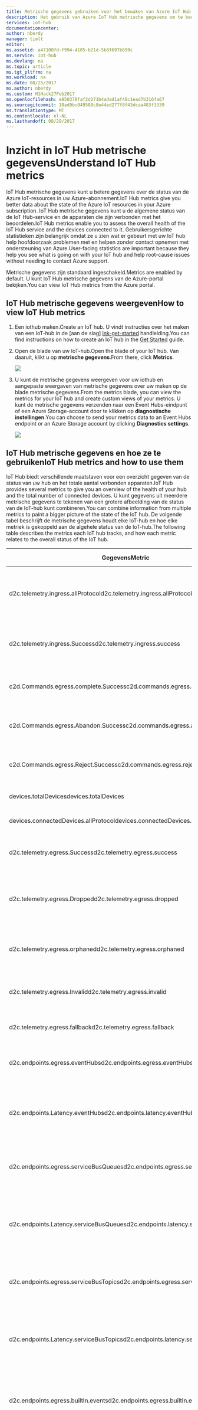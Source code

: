 ```yaml
---
title: Metrische gegevens gebruiken voor het bewaken van Azure IoT Hub | Microsoft Docs
description: Het gebruik van Azure IoT Hub metrische gegevens om te beoordelen en de algehele status van uw IoT-hubs.
services: iot-hub
documentationcenter: 
author: nberdy
manager: timlt
editor: 
ms.assetid: a47108fd-f994-4105-b21d-5b8f697b699c
ms.service: iot-hub
ms.devlang: na
ms.topic: article
ms.tgt_pltfrm: na
ms.workload: na
ms.date: 08/25/2017
ms.author: nberdy
ms.custom: H1Hack27Feb2017
ms.openlocfilehash: e850370faf2d271b4adad1af48c1ead7b316fa67
ms.sourcegitcommit: 18ad9bc049589c8e44ed277f8f43dcaa483f3339
ms.translationtype: MT
ms.contentlocale: nl-NL
ms.lasthandoff: 08/29/2017
---
```

# <a name="understand-iot-hub-metrics"></a><span data-ttu-id="8a793-103">Inzicht in IoT Hub metrische gegevens</span><span class="sxs-lookup"><span data-stu-id="8a793-103">Understand IoT Hub metrics</span></span>
<span data-ttu-id="8a793-104">IoT Hub metrische gegevens kunt u betere gegevens over de status van de Azure IoT-resources in uw Azure-abonnement.</span><span class="sxs-lookup"><span data-stu-id="8a793-104">IoT Hub metrics give you better data about the state of the Azure IoT resources in your Azure subscription.</span></span> <span data-ttu-id="8a793-105">IoT Hub metrische gegevens kunt u de algemene status van de IoT Hub-service en de apparaten die zijn verbonden met het beoordelen.</span><span class="sxs-lookup"><span data-stu-id="8a793-105">IoT Hub metrics enable you to assess the overall health of the IoT Hub service and the devices connected to it.</span></span> <span data-ttu-id="8a793-106">Gebruikersgerichte statistieken zijn belangrijk omdat ze u zien wat er gebeurt met uw IoT hub help hoofdoorzaak problemen met en helpen zonder contact opnemen met ondersteuning van Azure.</span><span class="sxs-lookup"><span data-stu-id="8a793-106">User-facing statistics are important because they help you see what is going on with your IoT hub and help root-cause issues without needing to contact Azure support.</span></span>

<span data-ttu-id="8a793-107">Metrische gegevens zijn standaard ingeschakeld.</span><span class="sxs-lookup"><span data-stu-id="8a793-107">Metrics are enabled by default.</span></span> <span data-ttu-id="8a793-108">U kunt IoT Hub metrische gegevens van de Azure-portal bekijken.</span><span class="sxs-lookup"><span data-stu-id="8a793-108">You can view IoT Hub metrics from the Azure portal.</span></span>

## <a name="how-to-view-iot-hub-metrics"></a><span data-ttu-id="8a793-109">IoT Hub metrische gegevens weergeven</span><span class="sxs-lookup"><span data-stu-id="8a793-109">How to view IoT Hub metrics</span></span>
1. <span data-ttu-id="8a793-110">Een iothub maken.</span><span class="sxs-lookup"><span data-stu-id="8a793-110">Create an IoT hub.</span></span> <span data-ttu-id="8a793-111">U vindt instructies over het maken van een IoT-hub in de [aan de slag] [ lnk-get-started] handleiding.</span><span class="sxs-lookup"><span data-stu-id="8a793-111">You can find instructions on how to create an IoT hub in the [Get Started][lnk-get-started] guide.</span></span>
2. <span data-ttu-id="8a793-112">Open de blade van uw IoT-hub.</span><span class="sxs-lookup"><span data-stu-id="8a793-112">Open the blade of your IoT hub.</span></span> <span data-ttu-id="8a793-113">Van daaruit, klikt u op **metrische gegevens**.</span><span class="sxs-lookup"><span data-stu-id="8a793-113">From there, click **Metrics**.</span></span>
   
    ![][1]
3. <span data-ttu-id="8a793-114">U kunt de metrische gegevens weergeven voor uw iothub en aangepaste weergaven van metrische gegevens over uw maken op de blade metrische gegevens.</span><span class="sxs-lookup"><span data-stu-id="8a793-114">From the metrics blade, you can view the metrics for your IoT hub and create custom views of your metrics.</span></span> <span data-ttu-id="8a793-115">U kunt de metrische gegevens verzenden naar een Event Hubs-eindpunt of een Azure Storage-account door te klikken op **diagnostische instellingen**.</span><span class="sxs-lookup"><span data-stu-id="8a793-115">You can choose to send your metrics data to an Event Hubs endpoint or an Azure Storage account by clicking **Diagnostics settings**.</span></span>
   
    ![][2]

## <a name="iot-hub-metrics-and-how-to-use-them"></a><span data-ttu-id="8a793-116">IoT Hub metrische gegevens en hoe ze te gebruiken</span><span class="sxs-lookup"><span data-stu-id="8a793-116">IoT Hub metrics and how to use them</span></span>
<span data-ttu-id="8a793-117">IoT Hub biedt verschillende maatstaven voor een overzicht gegeven van de status van uw hub en het totale aantal verbonden apparaten.</span><span class="sxs-lookup"><span data-stu-id="8a793-117">IoT Hub provides several metrics to give you an overview of the health of your hub and the total number of connected devices.</span></span> <span data-ttu-id="8a793-118">U kunt gegevens uit meerdere metrische gegevens te tekenen van een grotere afbeelding van de status van de IoT-hub kunt combineren.</span><span class="sxs-lookup"><span data-stu-id="8a793-118">You can combine information from multiple metrics to paint a bigger picture of the state of the IoT hub.</span></span> <span data-ttu-id="8a793-119">De volgende tabel beschrijft de metrische gegevens houdt elke IoT-hub en hoe elke metriek is gekoppeld aan de algehele status van de IoT-hub.</span><span class="sxs-lookup"><span data-stu-id="8a793-119">The following table describes the metrics each IoT hub tracks, and how each metric relates to the overall status of the IoT hub.</span></span>

|<span data-ttu-id="8a793-120">Gegevens</span><span class="sxs-lookup"><span data-stu-id="8a793-120">Metric</span></span>|<span data-ttu-id="8a793-121">Metrische weergavenaam</span><span class="sxs-lookup"><span data-stu-id="8a793-121">Metric Display Name</span></span>|<span data-ttu-id="8a793-122">Eenheid</span><span class="sxs-lookup"><span data-stu-id="8a793-122">Unit</span></span>|<span data-ttu-id="8a793-123">Samenvoegingstype</span><span class="sxs-lookup"><span data-stu-id="8a793-123">Aggregation Type</span></span>|<span data-ttu-id="8a793-124">Beschrijving</span><span class="sxs-lookup"><span data-stu-id="8a793-124">Description</span></span>|
|---|---|---|---|---|
|<span data-ttu-id="8a793-125">d2c.telemetry.ingress.allProtocol</span><span class="sxs-lookup"><span data-stu-id="8a793-125">d2c.telemetry.ingress.allProtocol</span></span>|<span data-ttu-id="8a793-126">Telemetrie-bericht verzenden pogingen</span><span class="sxs-lookup"><span data-stu-id="8a793-126">Telemetry message send attempts</span></span>|<span data-ttu-id="8a793-127">Count</span><span class="sxs-lookup"><span data-stu-id="8a793-127">Count</span></span>|<span data-ttu-id="8a793-128">Totaal</span><span class="sxs-lookup"><span data-stu-id="8a793-128">Total</span></span>|<span data-ttu-id="8a793-129">Aantal voor apparaat-naar-cloud-telemetrieberichten worden verzonden naar uw IoT-hub geprobeerd</span><span class="sxs-lookup"><span data-stu-id="8a793-129">Number of device-to-cloud telemetry messages attempted to be sent to your IoT hub</span></span>|
|<span data-ttu-id="8a793-130">d2c.telemetry.ingress.Success</span><span class="sxs-lookup"><span data-stu-id="8a793-130">d2c.telemetry.ingress.success</span></span>|<span data-ttu-id="8a793-131">Telemetrieberichten</span><span class="sxs-lookup"><span data-stu-id="8a793-131">Telemetry messages sent</span></span>|<span data-ttu-id="8a793-132">Count</span><span class="sxs-lookup"><span data-stu-id="8a793-132">Count</span></span>|<span data-ttu-id="8a793-133">Totaal</span><span class="sxs-lookup"><span data-stu-id="8a793-133">Total</span></span>|<span data-ttu-id="8a793-134">Aantal voor apparaat-naar-cloud-telemetrieberichten is verzonden naar uw IoT-hub</span><span class="sxs-lookup"><span data-stu-id="8a793-134">Number of device-to-cloud telemetry messages sent successfully to your IoT hub</span></span>|
|<span data-ttu-id="8a793-135">c2d.Commands.egress.complete.Success</span><span class="sxs-lookup"><span data-stu-id="8a793-135">c2d.commands.egress.complete.success</span></span>|<span data-ttu-id="8a793-136">Opdrachten voltooid</span><span class="sxs-lookup"><span data-stu-id="8a793-136">Commands completed</span></span>|<span data-ttu-id="8a793-137">Count</span><span class="sxs-lookup"><span data-stu-id="8a793-137">Count</span></span>|<span data-ttu-id="8a793-138">Totaal</span><span class="sxs-lookup"><span data-stu-id="8a793-138">Total</span></span>|<span data-ttu-id="8a793-139">Aantal opdrachten voor cloud-naar-apparaat is voltooid door het apparaat</span><span class="sxs-lookup"><span data-stu-id="8a793-139">Number of cloud-to-device commands completed successfully by the device</span></span>|
|<span data-ttu-id="8a793-140">c2d.Commands.egress.Abandon.Success</span><span class="sxs-lookup"><span data-stu-id="8a793-140">c2d.commands.egress.abandon.success</span></span>|<span data-ttu-id="8a793-141">Opdrachten afgebroken</span><span class="sxs-lookup"><span data-stu-id="8a793-141">Commands abandoned</span></span>|<span data-ttu-id="8a793-142">Count</span><span class="sxs-lookup"><span data-stu-id="8a793-142">Count</span></span>|<span data-ttu-id="8a793-143">Totaal</span><span class="sxs-lookup"><span data-stu-id="8a793-143">Total</span></span>|<span data-ttu-id="8a793-144">Aantal cloud-naar-apparaatopdrachten afgebroken door het apparaat</span><span class="sxs-lookup"><span data-stu-id="8a793-144">Number of cloud-to-device commands abandoned by the device</span></span>|
|<span data-ttu-id="8a793-145">c2d.Commands.egress.Reject.Success</span><span class="sxs-lookup"><span data-stu-id="8a793-145">c2d.commands.egress.reject.success</span></span>|<span data-ttu-id="8a793-146">Opdrachten geweigerd</span><span class="sxs-lookup"><span data-stu-id="8a793-146">Commands rejected</span></span>|<span data-ttu-id="8a793-147">Count</span><span class="sxs-lookup"><span data-stu-id="8a793-147">Count</span></span>|<span data-ttu-id="8a793-148">Totaal</span><span class="sxs-lookup"><span data-stu-id="8a793-148">Total</span></span>|<span data-ttu-id="8a793-149">Aantal cloud-naar-apparaatopdrachten geweigerd door het apparaat</span><span class="sxs-lookup"><span data-stu-id="8a793-149">Number of cloud-to-device commands rejected by the device</span></span>|
|<span data-ttu-id="8a793-150">devices.totalDevices</span><span class="sxs-lookup"><span data-stu-id="8a793-150">devices.totalDevices</span></span>|<span data-ttu-id="8a793-151">Totaal aantal apparaten</span><span class="sxs-lookup"><span data-stu-id="8a793-151">Total devices</span></span>|<span data-ttu-id="8a793-152">Count</span><span class="sxs-lookup"><span data-stu-id="8a793-152">Count</span></span>|<span data-ttu-id="8a793-153">Totaal</span><span class="sxs-lookup"><span data-stu-id="8a793-153">Total</span></span>|<span data-ttu-id="8a793-154">Aantal apparaten geregistreerd bij uw IoT-hub</span><span class="sxs-lookup"><span data-stu-id="8a793-154">Number of devices registered to your IoT hub</span></span>|
|<span data-ttu-id="8a793-155">devices.connectedDevices.allProtocol</span><span class="sxs-lookup"><span data-stu-id="8a793-155">devices.connectedDevices.allProtocol</span></span>|<span data-ttu-id="8a793-156">Verbonden apparaten</span><span class="sxs-lookup"><span data-stu-id="8a793-156">Connected devices</span></span>|<span data-ttu-id="8a793-157">Count</span><span class="sxs-lookup"><span data-stu-id="8a793-157">Count</span></span>|<span data-ttu-id="8a793-158">Totaal</span><span class="sxs-lookup"><span data-stu-id="8a793-158">Total</span></span>|<span data-ttu-id="8a793-159">Aantal apparaten dat is verbonden met uw IoT-hub</span><span class="sxs-lookup"><span data-stu-id="8a793-159">Number of devices connected to your IoT hub</span></span>|
|<span data-ttu-id="8a793-160">d2c.telemetry.egress.Success</span><span class="sxs-lookup"><span data-stu-id="8a793-160">d2c.telemetry.egress.success</span></span>|<span data-ttu-id="8a793-161">Telemetrieberichten geleverd</span><span class="sxs-lookup"><span data-stu-id="8a793-161">Telemetry messages delivered</span></span>|<span data-ttu-id="8a793-162">Count</span><span class="sxs-lookup"><span data-stu-id="8a793-162">Count</span></span>|<span data-ttu-id="8a793-163">Totaal</span><span class="sxs-lookup"><span data-stu-id="8a793-163">Total</span></span>|<span data-ttu-id="8a793-164">Aantal keren dat berichten zijn geschreven naar eindpunten (totaal)</span><span class="sxs-lookup"><span data-stu-id="8a793-164">Number of times messages were successfully written to endpoints (total)</span></span>|
|<span data-ttu-id="8a793-165">d2c.telemetry.egress.Dropped</span><span class="sxs-lookup"><span data-stu-id="8a793-165">d2c.telemetry.egress.dropped</span></span>|<span data-ttu-id="8a793-166">Verwijderde berichten</span><span class="sxs-lookup"><span data-stu-id="8a793-166">Dropped messages</span></span>|<span data-ttu-id="8a793-167">Count</span><span class="sxs-lookup"><span data-stu-id="8a793-167">Count</span></span>|<span data-ttu-id="8a793-168">Totaal</span><span class="sxs-lookup"><span data-stu-id="8a793-168">Total</span></span>|<span data-ttu-id="8a793-169">Aantal berichten is verwijderd omdat ze komt niet overeen met alle routes en de alternatieve route is uitgeschakeld</span><span class="sxs-lookup"><span data-stu-id="8a793-169">Number of messages dropped because they did not match any routes and the fallback route was disabled</span></span>|
|<span data-ttu-id="8a793-170">d2c.telemetry.egress.orphaned</span><span class="sxs-lookup"><span data-stu-id="8a793-170">d2c.telemetry.egress.orphaned</span></span>|<span data-ttu-id="8a793-171">Zwevende berichten</span><span class="sxs-lookup"><span data-stu-id="8a793-171">Orphaned messages</span></span>|<span data-ttu-id="8a793-172">Count</span><span class="sxs-lookup"><span data-stu-id="8a793-172">Count</span></span>|<span data-ttu-id="8a793-173">Totaal</span><span class="sxs-lookup"><span data-stu-id="8a793-173">Total</span></span>|<span data-ttu-id="8a793-174">Het aantal berichten die niet voldoen aan alle routes met inbegrip van de route voor terugval</span><span class="sxs-lookup"><span data-stu-id="8a793-174">The count of messages not matching any routes including the fallback route</span></span>|
|<span data-ttu-id="8a793-175">d2c.telemetry.egress.Invalid</span><span class="sxs-lookup"><span data-stu-id="8a793-175">d2c.telemetry.egress.invalid</span></span>|<span data-ttu-id="8a793-176">Ongeldige-berichten</span><span class="sxs-lookup"><span data-stu-id="8a793-176">Invalid messages</span></span>|<span data-ttu-id="8a793-177">Count</span><span class="sxs-lookup"><span data-stu-id="8a793-177">Count</span></span>|<span data-ttu-id="8a793-178">Totaal</span><span class="sxs-lookup"><span data-stu-id="8a793-178">Total</span></span>|<span data-ttu-id="8a793-179">Het aantal berichten niet worden bezorgd omdat ze niet compatibel met het eindpunt</span><span class="sxs-lookup"><span data-stu-id="8a793-179">The count of messages not delivered due to incompatibility with the endpoint</span></span>|
|<span data-ttu-id="8a793-180">d2c.telemetry.egress.fallback</span><span class="sxs-lookup"><span data-stu-id="8a793-180">d2c.telemetry.egress.fallback</span></span>|<span data-ttu-id="8a793-181">Berichten die overeenkomt met alternatieve voorwaarde</span><span class="sxs-lookup"><span data-stu-id="8a793-181">Messages matching fallback condition</span></span>|<span data-ttu-id="8a793-182">Count</span><span class="sxs-lookup"><span data-stu-id="8a793-182">Count</span></span>|<span data-ttu-id="8a793-183">Totaal</span><span class="sxs-lookup"><span data-stu-id="8a793-183">Total</span></span>|<span data-ttu-id="8a793-184">Aantal berichten dat is geschreven naar het eindpunt voor terugval</span><span class="sxs-lookup"><span data-stu-id="8a793-184">Number of messages written to the fallback endpoint</span></span>|
|<span data-ttu-id="8a793-185">d2c.endpoints.egress.eventHubs</span><span class="sxs-lookup"><span data-stu-id="8a793-185">d2c.endpoints.egress.eventHubs</span></span>|<span data-ttu-id="8a793-186">Berichten in de Event Hub-eindpunten</span><span class="sxs-lookup"><span data-stu-id="8a793-186">Messages delivered to Event Hub endpoints</span></span>|<span data-ttu-id="8a793-187">Count</span><span class="sxs-lookup"><span data-stu-id="8a793-187">Count</span></span>|<span data-ttu-id="8a793-188">Totaal</span><span class="sxs-lookup"><span data-stu-id="8a793-188">Total</span></span>|<span data-ttu-id="8a793-189">Aantal keren dat berichten zijn geschreven naar de Event Hub-eindpunten</span><span class="sxs-lookup"><span data-stu-id="8a793-189">Number of times messages were successfully written to Event Hub endpoints</span></span>|
|<span data-ttu-id="8a793-190">d2c.endpoints.Latency.eventHubs</span><span class="sxs-lookup"><span data-stu-id="8a793-190">d2c.endpoints.latency.eventHubs</span></span>|<span data-ttu-id="8a793-191">Bericht latentie voor Event Hub-eindpunten</span><span class="sxs-lookup"><span data-stu-id="8a793-191">Message latency for Event Hub endpoints</span></span>|<span data-ttu-id="8a793-192">milliseconden</span><span class="sxs-lookup"><span data-stu-id="8a793-192">Milliseconds</span></span>|<span data-ttu-id="8a793-193">Gemiddelde</span><span class="sxs-lookup"><span data-stu-id="8a793-193">Average</span></span>|<span data-ttu-id="8a793-194">De gemiddelde latentie tussen inkomend bericht met de iothub en inkomend bericht in een Event Hub-eindpunt, in milliseconden</span><span class="sxs-lookup"><span data-stu-id="8a793-194">The average latency between message ingress to the IoT hub and message ingress into an Event Hub endpoint, in milliseconds</span></span>|
|<span data-ttu-id="8a793-195">d2c.endpoints.egress.serviceBusQueues</span><span class="sxs-lookup"><span data-stu-id="8a793-195">d2c.endpoints.egress.serviceBusQueues</span></span>|<span data-ttu-id="8a793-196">Berichten worden afgeleverd bij Service Bus-wachtrij-eindpunten</span><span class="sxs-lookup"><span data-stu-id="8a793-196">Messages delivered to Service Bus Queue endpoints</span></span>|<span data-ttu-id="8a793-197">Count</span><span class="sxs-lookup"><span data-stu-id="8a793-197">Count</span></span>|<span data-ttu-id="8a793-198">Totaal</span><span class="sxs-lookup"><span data-stu-id="8a793-198">Total</span></span>|<span data-ttu-id="8a793-199">Aantal keren dat berichten zijn geschreven naar Service Bus-wachtrij-eindpunten</span><span class="sxs-lookup"><span data-stu-id="8a793-199">Number of times messages were successfully written to Service Bus Queue endpoints</span></span>|
|<span data-ttu-id="8a793-200">d2c.endpoints.Latency.serviceBusQueues</span><span class="sxs-lookup"><span data-stu-id="8a793-200">d2c.endpoints.latency.serviceBusQueues</span></span>|<span data-ttu-id="8a793-201">Bericht latentie voor Service Bus-wachtrij-eindpunten</span><span class="sxs-lookup"><span data-stu-id="8a793-201">Message latency for Service Bus Queue endpoints</span></span>|<span data-ttu-id="8a793-202">milliseconden</span><span class="sxs-lookup"><span data-stu-id="8a793-202">Milliseconds</span></span>|<span data-ttu-id="8a793-203">Gemiddelde</span><span class="sxs-lookup"><span data-stu-id="8a793-203">Average</span></span>|<span data-ttu-id="8a793-204">De gemiddelde latentie tussen inkomend bericht met de iothub en inkomend bericht in een Service Bus-wachtrij eindpunt, in milliseconden</span><span class="sxs-lookup"><span data-stu-id="8a793-204">The average latency between message ingress to the IoT hub and message ingress into a Service Bus Queue endpoint, in milliseconds</span></span>|
|<span data-ttu-id="8a793-205">d2c.endpoints.egress.serviceBusTopics</span><span class="sxs-lookup"><span data-stu-id="8a793-205">d2c.endpoints.egress.serviceBusTopics</span></span>|<span data-ttu-id="8a793-206">Berichten worden afgeleverd bij Service Bus-onderwerp eindpunten</span><span class="sxs-lookup"><span data-stu-id="8a793-206">Messages delivered to Service Bus Topic endpoints</span></span>|<span data-ttu-id="8a793-207">Count</span><span class="sxs-lookup"><span data-stu-id="8a793-207">Count</span></span>|<span data-ttu-id="8a793-208">Totaal</span><span class="sxs-lookup"><span data-stu-id="8a793-208">Total</span></span>|<span data-ttu-id="8a793-209">Aantal keren dat berichten zijn geschreven naar Service Bus-onderwerp eindpunten</span><span class="sxs-lookup"><span data-stu-id="8a793-209">Number of times messages were successfully written to Service Bus Topic endpoints</span></span>|
|<span data-ttu-id="8a793-210">d2c.endpoints.Latency.serviceBusTopics</span><span class="sxs-lookup"><span data-stu-id="8a793-210">d2c.endpoints.latency.serviceBusTopics</span></span>|<span data-ttu-id="8a793-211">Bericht latentie voor Service Bus-onderwerp eindpunten</span><span class="sxs-lookup"><span data-stu-id="8a793-211">Message latency for Service Bus Topic endpoints</span></span>|<span data-ttu-id="8a793-212">milliseconden</span><span class="sxs-lookup"><span data-stu-id="8a793-212">Milliseconds</span></span>|<span data-ttu-id="8a793-213">Gemiddelde</span><span class="sxs-lookup"><span data-stu-id="8a793-213">Average</span></span>|<span data-ttu-id="8a793-214">De gemiddelde latentie tussen inkomend bericht met de iothub en inkomend bericht in een eindpunt Service Bus-onderwerp in milliseconden</span><span class="sxs-lookup"><span data-stu-id="8a793-214">The average latency between message ingress to the IoT hub and message ingress into a Service Bus Topic endpoint, in milliseconds</span></span>|
|<span data-ttu-id="8a793-215">d2c.endpoints.egress.builtIn.events</span><span class="sxs-lookup"><span data-stu-id="8a793-215">d2c.endpoints.egress.builtIn.events</span></span>|<span data-ttu-id="8a793-216">Berichten die worden geleverd aan het ingebouwde eindpunt (berichten/gebeurtenissen)</span><span class="sxs-lookup"><span data-stu-id="8a793-216">Messages delivered to the built-in endpoint (messages/events)</span></span>|<span data-ttu-id="8a793-217">Count</span><span class="sxs-lookup"><span data-stu-id="8a793-217">Count</span></span>|<span data-ttu-id="8a793-218">Totaal</span><span class="sxs-lookup"><span data-stu-id="8a793-218">Total</span></span>|<span data-ttu-id="8a793-219">Aantal keren dat berichten zijn geschreven naar het ingebouwde eindpunt (berichten/gebeurtenissen)</span><span class="sxs-lookup"><span data-stu-id="8a793-219">Number of times messages were successfully written to the built-in endpoint (messages/events)</span></span>|
|<span data-ttu-id="8a793-220">d2c.endpoints.Latency.builtIn.events</span><span class="sxs-lookup"><span data-stu-id="8a793-220">d2c.endpoints.latency.builtIn.events</span></span>|<span data-ttu-id="8a793-221">Bericht latentie voor het ingebouwde eindpunt (berichten/gebeurtenissen)</span><span class="sxs-lookup"><span data-stu-id="8a793-221">Message latency for the built-in endpoint (messages/events)</span></span>|<span data-ttu-id="8a793-222">milliseconden</span><span class="sxs-lookup"><span data-stu-id="8a793-222">Milliseconds</span></span>|<span data-ttu-id="8a793-223">Gemiddelde</span><span class="sxs-lookup"><span data-stu-id="8a793-223">Average</span></span>|<span data-ttu-id="8a793-224">De gemiddelde latentie tussen inkomend bericht met de iothub en inkomend bericht in het ingebouwde eindpunt (berichten/gebeurtenissen), in milliseconden</span><span class="sxs-lookup"><span data-stu-id="8a793-224">The average latency between message ingress to the IoT hub and message ingress into the built-in endpoint (messages/events), in milliseconds</span></span> |
|<span data-ttu-id="8a793-225">d2c.Twin.Read.Success</span><span class="sxs-lookup"><span data-stu-id="8a793-225">d2c.twin.read.success</span></span>|<span data-ttu-id="8a793-226">Geslaagde twin leesbewerkingen van apparaten</span><span class="sxs-lookup"><span data-stu-id="8a793-226">Successful twin reads from devices</span></span>|<span data-ttu-id="8a793-227">Count</span><span class="sxs-lookup"><span data-stu-id="8a793-227">Count</span></span>|<span data-ttu-id="8a793-228">Totaal</span><span class="sxs-lookup"><span data-stu-id="8a793-228">Total</span></span>|<span data-ttu-id="8a793-229">De telling van alle geslaagde apparaat geïnitieerde twin leest.</span><span class="sxs-lookup"><span data-stu-id="8a793-229">The count of all successful device-initiated twin reads.</span></span>|
|<span data-ttu-id="8a793-230">d2c.Twin.Read.failure</span><span class="sxs-lookup"><span data-stu-id="8a793-230">d2c.twin.read.failure</span></span>|<span data-ttu-id="8a793-231">Twin leesbewerkingen van apparaten is mislukt</span><span class="sxs-lookup"><span data-stu-id="8a793-231">Failed twin reads from devices</span></span>|<span data-ttu-id="8a793-232">Count</span><span class="sxs-lookup"><span data-stu-id="8a793-232">Count</span></span>|<span data-ttu-id="8a793-233">Totaal</span><span class="sxs-lookup"><span data-stu-id="8a793-233">Total</span></span>|<span data-ttu-id="8a793-234">De telling van alle apparaat geïnitieerde twin leesbewerkingen mislukt.</span><span class="sxs-lookup"><span data-stu-id="8a793-234">The count of all failed device-initiated twin reads.</span></span>|
|<span data-ttu-id="8a793-235">d2c.Twin.Read.Size</span><span class="sxs-lookup"><span data-stu-id="8a793-235">d2c.twin.read.size</span></span>|<span data-ttu-id="8a793-236">De grootte van de antwoorden twin leesbewerkingen van apparaten</span><span class="sxs-lookup"><span data-stu-id="8a793-236">Response size of twin reads from devices</span></span>|<span data-ttu-id="8a793-237">Bytes</span><span class="sxs-lookup"><span data-stu-id="8a793-237">Bytes</span></span>|<span data-ttu-id="8a793-238">Gemiddelde</span><span class="sxs-lookup"><span data-stu-id="8a793-238">Average</span></span>|<span data-ttu-id="8a793-239">De gemiddelde min en max van alle geslaagde apparaat geïnitieerde twin leest.</span><span class="sxs-lookup"><span data-stu-id="8a793-239">The average, min, and max of all successful device-initiated twin reads.</span></span>|
|<span data-ttu-id="8a793-240">d2c.Twin.update.Success</span><span class="sxs-lookup"><span data-stu-id="8a793-240">d2c.twin.update.success</span></span>|<span data-ttu-id="8a793-241">Geslaagde twin updates van apparaten</span><span class="sxs-lookup"><span data-stu-id="8a793-241">Successful twin updates from devices</span></span>|<span data-ttu-id="8a793-242">Count</span><span class="sxs-lookup"><span data-stu-id="8a793-242">Count</span></span>|<span data-ttu-id="8a793-243">Totaal</span><span class="sxs-lookup"><span data-stu-id="8a793-243">Total</span></span>|<span data-ttu-id="8a793-244">Het aantal updates van alle geslaagde twin apparaat gestart.</span><span class="sxs-lookup"><span data-stu-id="8a793-244">The count of all successful device-initiated twin updates.</span></span>|
|<span data-ttu-id="8a793-245">d2c.Twin.update.failure</span><span class="sxs-lookup"><span data-stu-id="8a793-245">d2c.twin.update.failure</span></span>|<span data-ttu-id="8a793-246">Twin updates van apparaten is mislukt</span><span class="sxs-lookup"><span data-stu-id="8a793-246">Failed twin updates from devices</span></span>|<span data-ttu-id="8a793-247">Count</span><span class="sxs-lookup"><span data-stu-id="8a793-247">Count</span></span>|<span data-ttu-id="8a793-248">Totaal</span><span class="sxs-lookup"><span data-stu-id="8a793-248">Total</span></span>|<span data-ttu-id="8a793-249">De telling van alle apparaat geïnitieerde twin updates mislukt.</span><span class="sxs-lookup"><span data-stu-id="8a793-249">The count of all failed device-initiated twin updates.</span></span>|
|<span data-ttu-id="8a793-250">d2c.Twin.update.Size</span><span class="sxs-lookup"><span data-stu-id="8a793-250">d2c.twin.update.size</span></span>|<span data-ttu-id="8a793-251">Grootte van de updates twin van apparaten</span><span class="sxs-lookup"><span data-stu-id="8a793-251">Size of twin updates from devices</span></span>|<span data-ttu-id="8a793-252">Bytes</span><span class="sxs-lookup"><span data-stu-id="8a793-252">Bytes</span></span>|<span data-ttu-id="8a793-253">Gemiddelde</span><span class="sxs-lookup"><span data-stu-id="8a793-253">Average</span></span>|<span data-ttu-id="8a793-254">De gemiddelde min. en max. grootte van alle geslaagde apparaat geïnitieerde twin updates.</span><span class="sxs-lookup"><span data-stu-id="8a793-254">The average, min, and max size of all successful device-initiated twin updates.</span></span>|
|<span data-ttu-id="8a793-255">c2d.Methods.Success</span><span class="sxs-lookup"><span data-stu-id="8a793-255">c2d.methods.success</span></span>|<span data-ttu-id="8a793-256">Geslaagde directe methode aanroepen</span><span class="sxs-lookup"><span data-stu-id="8a793-256">Successful direct method invocations</span></span>|<span data-ttu-id="8a793-257">Count</span><span class="sxs-lookup"><span data-stu-id="8a793-257">Count</span></span>|<span data-ttu-id="8a793-258">Totaal</span><span class="sxs-lookup"><span data-stu-id="8a793-258">Total</span></span>|<span data-ttu-id="8a793-259">De telling van alle geslaagde directe methodeaanroepen.</span><span class="sxs-lookup"><span data-stu-id="8a793-259">The count of all successful direct method calls.</span></span>|
|<span data-ttu-id="8a793-260">c2d.Methods.failure</span><span class="sxs-lookup"><span data-stu-id="8a793-260">c2d.methods.failure</span></span>|<span data-ttu-id="8a793-261">Directe methode aanroepen is mislukt</span><span class="sxs-lookup"><span data-stu-id="8a793-261">Failed direct method invocations</span></span>|<span data-ttu-id="8a793-262">Count</span><span class="sxs-lookup"><span data-stu-id="8a793-262">Count</span></span>|<span data-ttu-id="8a793-263">Totaal</span><span class="sxs-lookup"><span data-stu-id="8a793-263">Total</span></span>|<span data-ttu-id="8a793-264">De telling van alle directe methodeaanroepen mislukt.</span><span class="sxs-lookup"><span data-stu-id="8a793-264">The count of all failed direct method calls.</span></span>|
|<span data-ttu-id="8a793-265">c2d.Methods.requestSize</span><span class="sxs-lookup"><span data-stu-id="8a793-265">c2d.methods.requestSize</span></span>|<span data-ttu-id="8a793-266">Aanvraaggrootte van directe methode aanroepen</span><span class="sxs-lookup"><span data-stu-id="8a793-266">Request size of direct method invocations</span></span>|<span data-ttu-id="8a793-267">Bytes</span><span class="sxs-lookup"><span data-stu-id="8a793-267">Bytes</span></span>|<span data-ttu-id="8a793-268">Gemiddelde</span><span class="sxs-lookup"><span data-stu-id="8a793-268">Average</span></span>|<span data-ttu-id="8a793-269">De gemiddelde, min en max van alle geslaagde aanvragen voor directe methode.</span><span class="sxs-lookup"><span data-stu-id="8a793-269">The average, min, and max of all successful direct method requests.</span></span>|
|<span data-ttu-id="8a793-270">c2d.Methods.responseSize</span><span class="sxs-lookup"><span data-stu-id="8a793-270">c2d.methods.responseSize</span></span>|<span data-ttu-id="8a793-271">Reactiegrootte van directe methode aanroepen</span><span class="sxs-lookup"><span data-stu-id="8a793-271">Response size of direct method invocations</span></span>|<span data-ttu-id="8a793-272">Bytes</span><span class="sxs-lookup"><span data-stu-id="8a793-272">Bytes</span></span>|<span data-ttu-id="8a793-273">Gemiddelde</span><span class="sxs-lookup"><span data-stu-id="8a793-273">Average</span></span>|<span data-ttu-id="8a793-274">De gemiddelde, min en max van alle geslaagde directe methode antwoorden.</span><span class="sxs-lookup"><span data-stu-id="8a793-274">The average, min, and max of all successful direct method responses.</span></span>|
|<span data-ttu-id="8a793-275">c2d.Twin.Read.Success</span><span class="sxs-lookup"><span data-stu-id="8a793-275">c2d.twin.read.success</span></span>|<span data-ttu-id="8a793-276">Geslaagde twin leest uit back-end</span><span class="sxs-lookup"><span data-stu-id="8a793-276">Successful twin reads from back end</span></span>|<span data-ttu-id="8a793-277">Count</span><span class="sxs-lookup"><span data-stu-id="8a793-277">Count</span></span>|<span data-ttu-id="8a793-278">Totaal</span><span class="sxs-lookup"><span data-stu-id="8a793-278">Total</span></span>|<span data-ttu-id="8a793-279">De telling van alle geslaagde back-end-geïnitieerde twin leest.</span><span class="sxs-lookup"><span data-stu-id="8a793-279">The count of all successful back-end-initiated twin reads.</span></span>|
|<span data-ttu-id="8a793-280">c2d.Twin.Read.failure</span><span class="sxs-lookup"><span data-stu-id="8a793-280">c2d.twin.read.failure</span></span>|<span data-ttu-id="8a793-281">Mislukte twin leest uit back-end</span><span class="sxs-lookup"><span data-stu-id="8a793-281">Failed twin reads from back end</span></span>|<span data-ttu-id="8a793-282">Count</span><span class="sxs-lookup"><span data-stu-id="8a793-282">Count</span></span>|<span data-ttu-id="8a793-283">Totaal</span><span class="sxs-lookup"><span data-stu-id="8a793-283">Total</span></span>|<span data-ttu-id="8a793-284">De telling van alle kan geen back-end-geïnitieerde twin leest.</span><span class="sxs-lookup"><span data-stu-id="8a793-284">The count of all failed back-end-initiated twin reads.</span></span>|
|<span data-ttu-id="8a793-285">c2d.Twin.Read.Size</span><span class="sxs-lookup"><span data-stu-id="8a793-285">c2d.twin.read.size</span></span>|<span data-ttu-id="8a793-286">De grootte van de antwoorden twin leesbewerkingen van back-end</span><span class="sxs-lookup"><span data-stu-id="8a793-286">Response size of twin reads from back end</span></span>|<span data-ttu-id="8a793-287">Bytes</span><span class="sxs-lookup"><span data-stu-id="8a793-287">Bytes</span></span>|<span data-ttu-id="8a793-288">Gemiddelde</span><span class="sxs-lookup"><span data-stu-id="8a793-288">Average</span></span>|<span data-ttu-id="8a793-289">De gemiddelde min en max van alle geslaagde back-end-geïnitieerde twin leest.</span><span class="sxs-lookup"><span data-stu-id="8a793-289">The average, min, and max of all successful back-end-initiated twin reads.</span></span>|
|<span data-ttu-id="8a793-290">c2d.Twin.update.Success</span><span class="sxs-lookup"><span data-stu-id="8a793-290">c2d.twin.update.success</span></span>|<span data-ttu-id="8a793-291">Geslaagde twin updates van de back-end</span><span class="sxs-lookup"><span data-stu-id="8a793-291">Successful twin updates from back end</span></span>|<span data-ttu-id="8a793-292">Count</span><span class="sxs-lookup"><span data-stu-id="8a793-292">Count</span></span>|<span data-ttu-id="8a793-293">Totaal</span><span class="sxs-lookup"><span data-stu-id="8a793-293">Total</span></span>|<span data-ttu-id="8a793-294">De telling van alle geslaagde back-end-geïnitieerde twin updates.</span><span class="sxs-lookup"><span data-stu-id="8a793-294">The count of all successful back-end-initiated twin updates.</span></span>|
|<span data-ttu-id="8a793-295">c2d.Twin.update.failure</span><span class="sxs-lookup"><span data-stu-id="8a793-295">c2d.twin.update.failure</span></span>|<span data-ttu-id="8a793-296">Mislukte twin updates van de back-end</span><span class="sxs-lookup"><span data-stu-id="8a793-296">Failed twin updates from back end</span></span>|<span data-ttu-id="8a793-297">Count</span><span class="sxs-lookup"><span data-stu-id="8a793-297">Count</span></span>|<span data-ttu-id="8a793-298">Totaal</span><span class="sxs-lookup"><span data-stu-id="8a793-298">Total</span></span>|<span data-ttu-id="8a793-299">De telling van alle back-end-geïnitieerde twin updates mislukt.</span><span class="sxs-lookup"><span data-stu-id="8a793-299">The count of all failed back-end-initiated twin updates.</span></span>|
|<span data-ttu-id="8a793-300">c2d.Twin.update.Size</span><span class="sxs-lookup"><span data-stu-id="8a793-300">c2d.twin.update.size</span></span>|<span data-ttu-id="8a793-301">Grootte van twin updates van de back-end</span><span class="sxs-lookup"><span data-stu-id="8a793-301">Size of twin updates from back end</span></span>|<span data-ttu-id="8a793-302">Bytes</span><span class="sxs-lookup"><span data-stu-id="8a793-302">Bytes</span></span>|<span data-ttu-id="8a793-303">Gemiddelde</span><span class="sxs-lookup"><span data-stu-id="8a793-303">Average</span></span>|<span data-ttu-id="8a793-304">De gemiddelde min. en max. grootte van alle geslaagde back-end-geïnitieerde twin updates.</span><span class="sxs-lookup"><span data-stu-id="8a793-304">The average, min, and max size of all successful back-end-initiated twin updates.</span></span>|
|<span data-ttu-id="8a793-305">twinQueries.success</span><span class="sxs-lookup"><span data-stu-id="8a793-305">twinQueries.success</span></span>|<span data-ttu-id="8a793-306">Geslaagde twin query 's</span><span class="sxs-lookup"><span data-stu-id="8a793-306">Successful twin queries</span></span>|<span data-ttu-id="8a793-307">Count</span><span class="sxs-lookup"><span data-stu-id="8a793-307">Count</span></span>|<span data-ttu-id="8a793-308">Totaal</span><span class="sxs-lookup"><span data-stu-id="8a793-308">Total</span></span>|<span data-ttu-id="8a793-309">De telling van alle geslaagde twin query's.</span><span class="sxs-lookup"><span data-stu-id="8a793-309">The count of all successful twin queries.</span></span>|
|<span data-ttu-id="8a793-310">twinQueries.failure</span><span class="sxs-lookup"><span data-stu-id="8a793-310">twinQueries.failure</span></span>|<span data-ttu-id="8a793-311">Mislukte twin query 's</span><span class="sxs-lookup"><span data-stu-id="8a793-311">Failed twin queries</span></span>|<span data-ttu-id="8a793-312">Count</span><span class="sxs-lookup"><span data-stu-id="8a793-312">Count</span></span>|<span data-ttu-id="8a793-313">Totaal</span><span class="sxs-lookup"><span data-stu-id="8a793-313">Total</span></span>|<span data-ttu-id="8a793-314">De telling van alle mislukte twin query's.</span><span class="sxs-lookup"><span data-stu-id="8a793-314">The count of all failed twin queries.</span></span>|
|<span data-ttu-id="8a793-315">twinQueries.resultSize</span><span class="sxs-lookup"><span data-stu-id="8a793-315">twinQueries.resultSize</span></span>|<span data-ttu-id="8a793-316">Grootte van query's Twin</span><span class="sxs-lookup"><span data-stu-id="8a793-316">Twin queries result size</span></span>|<span data-ttu-id="8a793-317">Bytes</span><span class="sxs-lookup"><span data-stu-id="8a793-317">Bytes</span></span>|<span data-ttu-id="8a793-318">Gemiddelde</span><span class="sxs-lookup"><span data-stu-id="8a793-318">Average</span></span>|<span data-ttu-id="8a793-319">De gemiddelde, min en max van de grootte van het resultaat van alle geslaagde twin query's.</span><span class="sxs-lookup"><span data-stu-id="8a793-319">The average, min, and max of the result size of all successful twin queries.</span></span>|
|<span data-ttu-id="8a793-320">jobs.createTwinUpdateJob.success</span><span class="sxs-lookup"><span data-stu-id="8a793-320">jobs.createTwinUpdateJob.success</span></span>|<span data-ttu-id="8a793-321">Geslaagde bewerkingen voor het maken van twin taken bijwerken</span><span class="sxs-lookup"><span data-stu-id="8a793-321">Successful creations of twin update jobs</span></span>|<span data-ttu-id="8a793-322">Count</span><span class="sxs-lookup"><span data-stu-id="8a793-322">Count</span></span>|<span data-ttu-id="8a793-323">Totaal</span><span class="sxs-lookup"><span data-stu-id="8a793-323">Total</span></span>|<span data-ttu-id="8a793-324">De telling van alle geslaagde twin update taken worden gemaakt.</span><span class="sxs-lookup"><span data-stu-id="8a793-324">The count of all successful creation of twin update jobs.</span></span>|
|<span data-ttu-id="8a793-325">jobs.createTwinUpdateJob.failure</span><span class="sxs-lookup"><span data-stu-id="8a793-325">jobs.createTwinUpdateJob.failure</span></span>|<span data-ttu-id="8a793-326">Mislukte bewerkingen voor het maken van twin taken bijwerken</span><span class="sxs-lookup"><span data-stu-id="8a793-326">Failed creations of twin update jobs</span></span>|<span data-ttu-id="8a793-327">Count</span><span class="sxs-lookup"><span data-stu-id="8a793-327">Count</span></span>|<span data-ttu-id="8a793-328">Totaal</span><span class="sxs-lookup"><span data-stu-id="8a793-328">Total</span></span>|<span data-ttu-id="8a793-329">De telling van alle mislukte twin update taken worden gemaakt.</span><span class="sxs-lookup"><span data-stu-id="8a793-329">The count of all failed creation of twin update jobs.</span></span>|
|<span data-ttu-id="8a793-330">jobs.createDirectMethodJob.success</span><span class="sxs-lookup"><span data-stu-id="8a793-330">jobs.createDirectMethodJob.success</span></span>|<span data-ttu-id="8a793-331">Geslaagde bewerkingen voor het maken van de methode aanroepen van taken</span><span class="sxs-lookup"><span data-stu-id="8a793-331">Successful creations of method invocation jobs</span></span>|<span data-ttu-id="8a793-332">Count</span><span class="sxs-lookup"><span data-stu-id="8a793-332">Count</span></span>|<span data-ttu-id="8a793-333">Totaal</span><span class="sxs-lookup"><span data-stu-id="8a793-333">Total</span></span>|<span data-ttu-id="8a793-334">De telling van alle geslaagde directe methode aanroepen taken worden gemaakt.</span><span class="sxs-lookup"><span data-stu-id="8a793-334">The count of all successful creation of direct method invocation jobs.</span></span>|
|<span data-ttu-id="8a793-335">jobs.createDirectMethodJob.failure</span><span class="sxs-lookup"><span data-stu-id="8a793-335">jobs.createDirectMethodJob.failure</span></span>|<span data-ttu-id="8a793-336">Mislukte bewerkingen voor het maken van de methode aanroepen van taken</span><span class="sxs-lookup"><span data-stu-id="8a793-336">Failed creations of method invocation jobs</span></span>|<span data-ttu-id="8a793-337">Count</span><span class="sxs-lookup"><span data-stu-id="8a793-337">Count</span></span>|<span data-ttu-id="8a793-338">Totaal</span><span class="sxs-lookup"><span data-stu-id="8a793-338">Total</span></span>|<span data-ttu-id="8a793-339">De telling van alle maken van taken voor directe methode-aanroep is mislukt.</span><span class="sxs-lookup"><span data-stu-id="8a793-339">The count of all failed creation of direct method invocation jobs.</span></span>|
|<span data-ttu-id="8a793-340">jobs.listJobs.success</span><span class="sxs-lookup"><span data-stu-id="8a793-340">jobs.listJobs.success</span></span>|<span data-ttu-id="8a793-341">Geslaagde aanroepen naar de lijst met taken</span><span class="sxs-lookup"><span data-stu-id="8a793-341">Successful calls to list jobs</span></span>|<span data-ttu-id="8a793-342">Count</span><span class="sxs-lookup"><span data-stu-id="8a793-342">Count</span></span>|<span data-ttu-id="8a793-343">Totaal</span><span class="sxs-lookup"><span data-stu-id="8a793-343">Total</span></span>|<span data-ttu-id="8a793-344">De telling van alle geslaagde aanroepen naar de lijst met taken.</span><span class="sxs-lookup"><span data-stu-id="8a793-344">The count of all successful calls to list jobs.</span></span>|
|<span data-ttu-id="8a793-345">jobs.listJobs.failure</span><span class="sxs-lookup"><span data-stu-id="8a793-345">jobs.listJobs.failure</span></span>|<span data-ttu-id="8a793-346">Kan niet aanroepen voor een lijst met taken</span><span class="sxs-lookup"><span data-stu-id="8a793-346">Failed calls to list jobs</span></span>|<span data-ttu-id="8a793-347">Count</span><span class="sxs-lookup"><span data-stu-id="8a793-347">Count</span></span>|<span data-ttu-id="8a793-348">Totaal</span><span class="sxs-lookup"><span data-stu-id="8a793-348">Total</span></span>|<span data-ttu-id="8a793-349">De telling van alle mislukte aanroepen naar de lijst met taken.</span><span class="sxs-lookup"><span data-stu-id="8a793-349">The count of all failed calls to list jobs.</span></span>|
|<span data-ttu-id="8a793-350">jobs.cancelJob.success</span><span class="sxs-lookup"><span data-stu-id="8a793-350">jobs.cancelJob.success</span></span>|<span data-ttu-id="8a793-351">Geslaagde taakannuleringen</span><span class="sxs-lookup"><span data-stu-id="8a793-351">Successful job cancellations</span></span>|<span data-ttu-id="8a793-352">Count</span><span class="sxs-lookup"><span data-stu-id="8a793-352">Count</span></span>|<span data-ttu-id="8a793-353">Totaal</span><span class="sxs-lookup"><span data-stu-id="8a793-353">Total</span></span>|<span data-ttu-id="8a793-354">De telling van alle geslaagde aanroepen naar een taak annuleren.</span><span class="sxs-lookup"><span data-stu-id="8a793-354">The count of all successful calls to cancel a job.</span></span>|
|<span data-ttu-id="8a793-355">jobs.cancelJob.failure</span><span class="sxs-lookup"><span data-stu-id="8a793-355">jobs.cancelJob.failure</span></span>|<span data-ttu-id="8a793-356">Mislukte taakannuleringen</span><span class="sxs-lookup"><span data-stu-id="8a793-356">Failed job cancellations</span></span>|<span data-ttu-id="8a793-357">Count</span><span class="sxs-lookup"><span data-stu-id="8a793-357">Count</span></span>|<span data-ttu-id="8a793-358">Totaal</span><span class="sxs-lookup"><span data-stu-id="8a793-358">Total</span></span>|<span data-ttu-id="8a793-359">De telling van alle mislukte aanroepen voor een taak annuleren.</span><span class="sxs-lookup"><span data-stu-id="8a793-359">The count of all failed calls to cancel a job.</span></span>|
|<span data-ttu-id="8a793-360">jobs.queryJobs.success</span><span class="sxs-lookup"><span data-stu-id="8a793-360">jobs.queryJobs.success</span></span>|<span data-ttu-id="8a793-361">Taak query 's</span><span class="sxs-lookup"><span data-stu-id="8a793-361">Successful job queries</span></span>|<span data-ttu-id="8a793-362">Count</span><span class="sxs-lookup"><span data-stu-id="8a793-362">Count</span></span>|<span data-ttu-id="8a793-363">Totaal</span><span class="sxs-lookup"><span data-stu-id="8a793-363">Total</span></span>|<span data-ttu-id="8a793-364">De telling van alle geslaagde aanroepen naar query taken.</span><span class="sxs-lookup"><span data-stu-id="8a793-364">The count of all successful calls to query jobs.</span></span>|
|<span data-ttu-id="8a793-365">jobs.queryJobs.failure</span><span class="sxs-lookup"><span data-stu-id="8a793-365">jobs.queryJobs.failure</span></span>|<span data-ttu-id="8a793-366">Taak voert een query is mislukt</span><span class="sxs-lookup"><span data-stu-id="8a793-366">Failed job queries</span></span>|<span data-ttu-id="8a793-367">Count</span><span class="sxs-lookup"><span data-stu-id="8a793-367">Count</span></span>|<span data-ttu-id="8a793-368">Totaal</span><span class="sxs-lookup"><span data-stu-id="8a793-368">Total</span></span>|<span data-ttu-id="8a793-369">De telling van alle mislukte aanroepen naar query taken.</span><span class="sxs-lookup"><span data-stu-id="8a793-369">The count of all failed calls to query jobs.</span></span>|
|<span data-ttu-id="8a793-370">jobs.completed</span><span class="sxs-lookup"><span data-stu-id="8a793-370">jobs.completed</span></span>|<span data-ttu-id="8a793-371">Voltooide taken</span><span class="sxs-lookup"><span data-stu-id="8a793-371">Completed jobs</span></span>|<span data-ttu-id="8a793-372">Count</span><span class="sxs-lookup"><span data-stu-id="8a793-372">Count</span></span>|<span data-ttu-id="8a793-373">Totaal</span><span class="sxs-lookup"><span data-stu-id="8a793-373">Total</span></span>|<span data-ttu-id="8a793-374">De telling van alle voltooide taken.</span><span class="sxs-lookup"><span data-stu-id="8a793-374">The count of all completed jobs.</span></span>|
|<span data-ttu-id="8a793-375">jobs.failed</span><span class="sxs-lookup"><span data-stu-id="8a793-375">jobs.failed</span></span>|<span data-ttu-id="8a793-376">Mislukte taken</span><span class="sxs-lookup"><span data-stu-id="8a793-376">Failed jobs</span></span>|<span data-ttu-id="8a793-377">Count</span><span class="sxs-lookup"><span data-stu-id="8a793-377">Count</span></span>|<span data-ttu-id="8a793-378">Totaal</span><span class="sxs-lookup"><span data-stu-id="8a793-378">Total</span></span>|<span data-ttu-id="8a793-379">De telling van alle mislukte taken.</span><span class="sxs-lookup"><span data-stu-id="8a793-379">The count of all failed jobs.</span></span>|

## <a name="next-steps"></a><span data-ttu-id="8a793-380">Volgende stappen</span><span class="sxs-lookup"><span data-stu-id="8a793-380">Next steps</span></span>
<span data-ttu-id="8a793-381">Nu u een overzicht van IoT Hub metrische gegevens hebt gezien, volgt u deze koppeling voor meer informatie over het beheren van Azure IoT Hub:</span><span class="sxs-lookup"><span data-stu-id="8a793-381">Now that you’ve seen an overview of IoT Hub metrics, follow this link to learn more about managing Azure IoT Hub:</span></span>

* <span data-ttu-id="8a793-382">[Bewerkingen controleren][lnk-monitor]</span><span class="sxs-lookup"><span data-stu-id="8a793-382">[Operations monitoring][lnk-monitor]</span></span>

<span data-ttu-id="8a793-383">Als u wilt de mogelijkheden van IoT Hub verder verkennen, Zie:</span><span class="sxs-lookup"><span data-stu-id="8a793-383">To further explore the capabilities of IoT Hub, see:</span></span>

* <span data-ttu-id="8a793-384">[Ontwikkelaarshandleiding voor IoT Hub][lnk-devguide]</span><span class="sxs-lookup"><span data-stu-id="8a793-384">[IoT Hub developer guide][lnk-devguide]</span></span>
* <span data-ttu-id="8a793-385">[Een apparaat simuleren met Azure IoT rand][lnk-iotedge]</span><span class="sxs-lookup"><span data-stu-id="8a793-385">[Simulating a device with Azure IoT Edge][lnk-iotedge]</span></span>

<!-- Links and images -->
[1]: media/iot-hub-metrics/enable-metrics-1.png
[2]: media/iot-hub-metrics/enable-metrics-2.png

[lnk-get-started]: iot-hub-csharp-csharp-getstarted.md
[lnk-operations-monitoring]: iot-hub-operations-monitoring.md
[lnk-scaling]: iot-hub-scaling.md
[lnk-dr]: iot-hub-ha-dr.md

[lnk-monitor]: iot-hub-operations-monitoring.md

[lnk-devguide]: iot-hub-devguide.md
[lnk-iotedge]: iot-hub-linux-iot-edge-simulated-device.md
